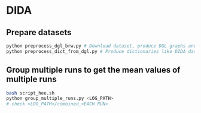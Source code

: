 # DIDA
## Prepare datasets
```bash
python preprocess_dgl_brw.py # Download dataset, produce DGL graphs and save DGL graphs as pt files to fix node features
python preprocess_dict_from_dgl.py # Produce dictionaries like DIDA datasets from DGL graphs, and save dictionaries as pt files becuase we need to fix negative edges for test

```

## Group multiple runs to get the mean values of multiple runs
```bash
bash script_hee.sh
python group_multiple_runs.py <LOG_PATH>
# check <LOG_PATH>/combined_<EACH RUN>
```